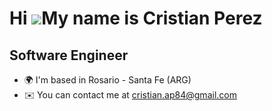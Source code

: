 Hi ![](https://user-images.githubusercontent.com/18350557/176309783-0785949b-9127-417c-8b55-ab5a4333674e.gif)My name is Cristian Perez
======================================================================================================================================

Software Engineer
-----------------

* 🌍  I'm based in Rosario - Santa Fe (ARG)
* ✉️  You can contact me at [cristian.ap84@gmail.com](mailto:cristian.ap84@gmail.com)
